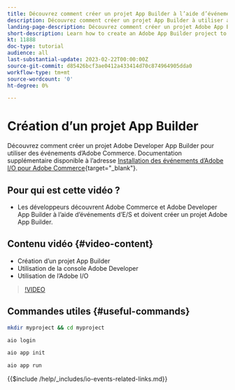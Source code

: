 ```yaml
---
title: Découvrez comment créer un projet App Builder à l’aide d’événements de commerce
description: Découvrez comment créer un projet App Builder à utiliser avec des événements Commerce
landing-page-description: Découvrez comment créer un projet Adobe App Builder pour utiliser les événements Adobe Commerce
short-description: Learn how to create an Adobe App Builder project to use Adobe Commerce events
kt: 11888
doc-type: tutorial
audience: all
last-substantial-update: 2023-02-22T00:00:00Z
source-git-commit: d85426bcf3ae0412a433414d70c874964905dda0
workflow-type: tm+mt
source-wordcount: '0'
ht-degree: 0%

---
```



# Création d’un projet App Builder

Découvrez comment créer un projet Adobe Developer App Builder pour utiliser des événements d’Adobe Commerce. Documentation supplémentaire disponible à l’adresse [Installation des événements d’Adobe I/O pour Adobe Commerce](https://developer.adobe.com/commerce/events/get-started/installation/){target="_blank"}.

## Pour qui est cette vidéo ?

* Les développeurs découvrent Adobe Commerce et Adobe Developer App Builder à l’aide d’événements d’E/S et doivent créer un projet Adobe App Builder.

## Contenu vidéo {#video-content}

* Création d’un projet App Builder
* Utilisation de la console Adobe Developer
* Utilisation de l’Adobe I/O

>[!VIDEO](https://video.tv.adobe.com/v/3415797?quality=12&learn=on)

## Commandes utiles {#useful-commands}

```bash
mkdir myproject && cd myproject

aio login

aio app init

aio app run
```

{{$include /help/_includes/io-events-related-links.md}}
